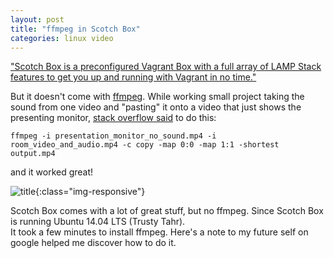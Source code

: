 ```yaml
---
layout: post
title: "ffmpeg in Scotch Box"
categories: linux video
---
```


["Scotch Box is a preconfigured Vagrant Box with a full array of LAMP Stack features to get you up and running with Vagrant in no time."](https://box.scotch.io/)

But it doesn't come with [ffmpeg](https://ffmpeg.org/).   While working small project taking the sound from one video and "pasting" it onto a video that just shows the presenting monitor,
[stack overflow said](http://stackoverflow.com/questions/12938581/ffmpeg-mux-video-and-audio-from-another-video-mapping-issue)
to do this:

```
ffmpeg -i presentation_monitor_no_sound.mp4 -i room_video_and_audio.mp4 -c copy -map 0:0 -map 1:1 -shortest output.mp4
```

and it worked great!

![title]({{site.url}}/static_files/ffmpeg_diagram_2016_09_24.png){:class="img-responsive"}

Scotch Box comes with a lot of great stuff, but no ffmpeg.   Since Scotch Box is running Ubuntu 14.04 LTS (Trusty Tahr).  
It took a few minutes to install ffmpeg.  Here's a note to my future self on google helped me discover how to do it.
